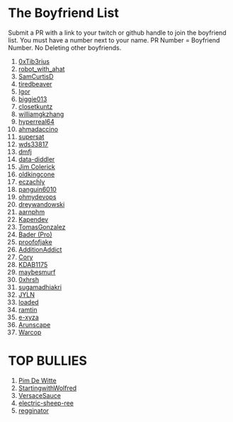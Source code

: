 # The Boyfriend List

Submit a PR with a link to your twitch or github handle to join the boyfriend list. You must have a number next to your name. PR Number = Boyfriend Number. No Deleting other boyfriends.

<ol>
  <li><a href="https://x.com/0xTib3rius">0xTib3rius</a></li>
  <li><a href="https://twitch.tv/robot_with_ahat">robot_with_ahat</a></li>
  <li><a href="https://twitch.tv/SamCurtisD">SamCurtisD</a></li>
  <li><a href="https://twitch.tv/tiredbeaver">tiredbeaver</a></li>
  <li><a href="https://github.com/igorbrigadir">Igor</a></li>
  <li><a href="https://twitch.tv/biggie013">biggie013</a></li>
  <li><a href="https://github.com/yeastinfectedtwatz">closetkuntz</a></li>
  <li><a href="https://github.com/williamgkzhang">williamgkzhang</a></li>
  <li><a href="https://github.com/hyperreal64">hyperreal64</a></li>
  <li><a href="https://docs.google.com/presentation/d/10qTrvAhfkgoVn4c8IchPzbp9U-flCfOC3CMNXv31SuM/edit?usp=sharing">ahmadaccino</a></li>
  <li><a href="https://github.com/supersat">supersat</a></li>
  <li><a href="https://github.com/wds33817">wds33817</a></li>
  <li><a href="https://github.com/dmfj">dmfj</a></li>
  <li><a href="https://github.com/data-diddler">data-diddler</a></li>
  <li><a href="https://github.com/thug-shaker">Jim Colerick</a></li>
  <li><a href="https://github.com/oldkingcone">oldkingcone</a></li>
  <li><a href="https://github.com/EcZachly">eczachly</a></li>
  <li><a href="https://github.com/panguin6010">panguin6010</a></li>
  <li><a href="https://github.com/ohmydevops">ohmydevops</a></li>  
  <li><a href="https://github.com/dreywandowski">dreywandowski</a></li>
  <li><a href="https://github.com/aarnphm">aarnphm</a></li>
  <li><a href="https://github.com/Kapendev">Kapendev</a></li>
  <li><a href="https://github.com/TomasGonzalez">TomasGonzalez</a></li>
  <li><a href="https://github.com/bdr-pro">Bader (Pro)</a></li>
  <li><a href="https://x.com/proofofjake_">proofofjake</a></li>
  <li><a href="https://github.com/AdditionAddict">AdditionAddict</a></li>
  <li><a href="https://github.com/coryetzkorn">Cory</a></li>
  <li><a href="https://github.com/KDAB1175">KDAB1175</a></li>
  <li><a href="https://github.com/maybesmurf">maybesmurf</a></li>
  <li><a href="https://github.com/0xhrsh">0xhrsh</a></li>
  <li><a href="https://github.com/sugamadhiakri">sugamadhiakri</a></li>
  <li><a href="https://github.com/jyln">JYLN</a></li>
  <li><a href="https://github.com/10ad3d">loaded</a></li>
  <li><a href="https://x.com/ramtinmk82">ramtin</a></li>
  <li><a href="https://github.com/ityonemo">e-xyza</a></li>
  <li><a href="https://github.com/Arunscape">Arunscape</a></li>
  <li><a href="https://github.com/Warcop">Warcop</a></li>
</ol>

# TOP BULLIES

<ol>
  <li><a href="https://github.com/endingwithali/boyfriendlist/pull/8">Pim De Witte</a></li>
  <li><a href="https://github.com/endingwithali/boyfriendlist/pull/11">StartingwithWolfred</a></li>
  <li><a href="https://github.com/endingwithali/boyfriendlist/pull/32">VersaceSauce</a></li>
  <li><a href="https://github.com/endingwithali/boyfriendlist/pull/52">electric-sheep-ree</a></li>
  <li><a href="https://github.com/endingwithali/boyfriendlist/pull/54">regginator</a></li>
</ol>
